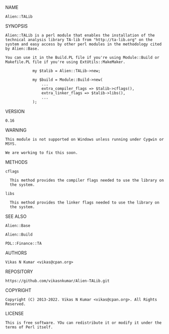 NAME

    Alien::TALib

SYNOPSIS

    Alien::TALib is a perl module that enables the installation of the
    technical analysis library TA-lib from "http://ta-lib.org" on the
    system and easy access by other perl modules in the methodology cited
    by Alien::Base.

    You can use it in the Build.PL file if you're using Module::Build or
    Makefile.PL file if you're using ExtUtils::MakeMaker.

                my $talib = Alien::TALib->new;
    
                my $build = Module::Build->new(
                    ...
                    extra_compiler_flags => $talib->cflags(),
                    extra_linker_flags => $talib->libs(),
                    ...
                );

VERSION

    0.16

WARNING

    This module is not supported on Windows unless running under Cygwin or
    MSYS.

    We are working to fix this soon.

METHODS

    cflags

      This method provides the compiler flags needed to use the library on
      the system.

    libs

      This method provides the linker flags needed to use the library on
      the system.

SEE ALSO

    Alien::Base

    Alien::Build

    PDL::Finance::TA

AUTHORS

    Vikas N Kumar <vikas@cpan.org>

REPOSITORY

    https://github.com/vikasnkumar/Alien-TALib.git

COPYRIGHT

    Copyright (C) 2013-2022. Vikas N Kumar <vikas@cpan.org>. All Rights
    Reserved.

LICENSE

    This is free software. YOu can redistribute it or modify it under the
    terms of Perl itself.

